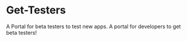# Get-Testers
A Portal for beta testers to test new apps. A portal for developers to get beta testers!
